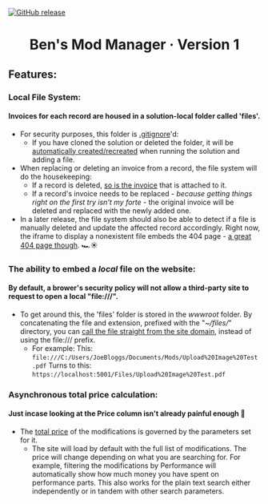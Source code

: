 [![GitHub release](https://img.shields.io/badge/version-1.0.0-blue)]()

<h1 align="center">
 <b>Ben's Mod Manager · Version 1</b>
</h1>

## Features:
### Local File System:
#### Invoices for each record are housed in a solution-local folder called 'files'. 
* For security purposes, this folder is [.gitignore](https://github.com/BenMoat/BensModManager/blob/master/.gitignore#L12)'d: 
  * If you have cloned the solution or deleted the folder, it will be [automatically created/recreated](https://github.com/BenMoat/BensModManager/blob/master/Controllers/ModsController.cs#L96-#L98) when running the solution and adding a file. 
* When replacing or deleting an invoice from a record, the file system will do the housekeeping:
  * If a record is deleted, [so is the invoice](https://github.com/BenMoat/BensModManager/blob/master/Controllers/ModsController.cs#L91-#L94) that is attached to it. 
  * If a record's invoice needs to be replaced - _because getting things right on the first try isn't my forte_ - the original invoice will be deleted and replaced with the newly added one. 
* In a later release, the file system should also be able to detect if a file is manually deleted and update the affected record accordingly. 
Right now, the iframe to display a nonexistent file embeds the 404 page - [a great 404 page though](https://imgur.com/a/V1lxjfJ). 🏎️☀️



### The ability to embed a _local_ file on the website:
#### By default, a brower's security policy will not allow a third-party site to request to open a local "file:///". 
* To get around this, the 'files' folder is stored in the _wwwroot_ folder. By concatenating the file and extension, prefixed with the "_~/files/_" directory, you can [call the file straight from the site domain](https://github.com/BenMoat/BensModManager/blob/master/Views/Mods/Invoice.cshtml#L60), instead of using the file:/// prefix. 
  * For example:
  This: `file:///C:/Users/JoeBloggs/Documents/Mods/Upload%20Image%20Test.pdf`
  Turns to this: `https://localhost:5001/Files/Upload%20Image%20Test.pdf`

### Asynchronous total price calculation:
#### Just incase looking at the Price column isn't already painful enough 💸
* The [total price](https://github.com/BenMoat/BensModManager/blob/master/Views/Mods/_ViewAll.cshtml#L92) of the modifications is governed by the parameters set for it. 
  * The site will load by default with the full list of modifications. The price will change depending on what you are searching for. For example, filtering the modifications by Performance will automatically show how much money you have spent on performance parts. This also works for the plain text search either independently or in tandem with other search parameters. 
